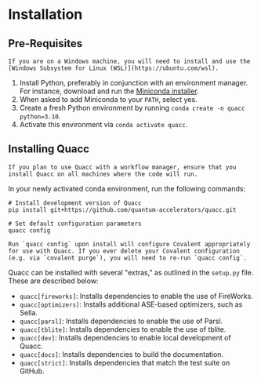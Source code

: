 # Installation

## Pre-Requisites

```{note}
If you are on a Windows machine, you will need to install and use the [Windows Subsystem for Linux (WSL)](https://ubuntu.com/wsl).
```

1. Install Python, preferably in conjunction with an environment manager. For instance, download and run the [Miniconda installer](https://docs.conda.io/en/latest/miniconda.html).
2. When asked to add Miniconda to your `PATH`, select yes.
3. Create a fresh Python environment by running `conda create -n quacc python=3.10`.
4. Activate this environment via `conda activate quacc`.

## Installing Quacc

```{note}
If you plan to use Quacc with a workflow manager, ensure that you install Quacc on all machines where the code will run.
```

In your newly activated conda environment, run the following commands:

```
# Install development version of Quacc
pip install git+https://github.com/quantum-accelerators/quacc.git

# Set default configuration parameters
quacc config
```

```{important}
Run `quacc config` upon install will configure Covalent appropriately for use with Quacc. If you ever delete your Covalent configuration (e.g. via `covalent purge`), you will need to re-run `quacc config`.
```

Quacc can be installed with several "extras," as outlined in the `setup.py` file. These are described below:

- `quacc[fireworks]`: Installs dependencies to enable the use of FireWorks.
- `quacc[optimizers]`: Installs additional ASE-based optimizers, such as Sella.
- `quacc[parsl]`: Installs dependencies to enable the use of Parsl.
- `quacc[tblite]`: Installs dependencies to enable the use of tblite.
- `quacc[dev]`: Installs dependencies to enable local development of Quacc.
- `quacc[docs]`: Installs dependencies to build the documentation.
- `quacc[strict]`: Installs dependencies that match the test suite on GitHub.
